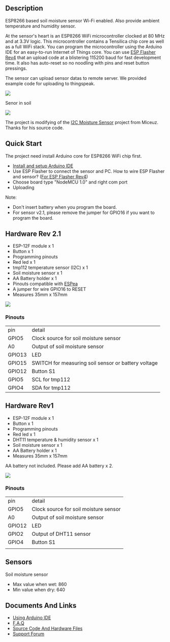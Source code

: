 ## Description

ESP8266 based soil moisture sensor Wi-Fi enabled. Also provide ambient
temperature and humidity sensor.

At the sensor's heart is an ESP8266 WiFi microcontroller clocked at 80
MHz and at 3.3V logic. This microcontroller contains a Tensilica chip
core as well as a full WiFi stack. You can program the microcontroller
using the Arduino IDE for an easy-to-run Internet of Things core. You
can use [ESP Flasher Rev4](ESP_Flasher_Rev4.md) that an upload
code at a blistering 115200 baud for fast development time. It also has
auto-reset so no noodling with pins and reset button pressings.

The sensor can upload sensor datas to remote server. We provided example
code for uploading to thingspeak.

<img src="http://i1.aprbrother.com/thingspeak.png-640.jpg">

Senor in soil

<img src="http://i1.aprbrother.com/IMG_5772.jpg-640.jpg">

The project is modifying of the [I2C Moisture
Sensor](https://github.com/Miceuz/i2c-moisture-sensor) project from
Miceuz. Thanks for his source code.

## Quick Start

The project need install Arduino core for ESP8266 WiFi chip first.

  - [Install and setup Arduino
    IDE](http://wiki.aprbrother.com/wiki/ESP_Soil_Moisture_Sensor_Using_Arduino_IDE)
  - Use ESP Flasher to connect the sensor and PC. How to wire ESP
    Flasher and sensor? ([For ESP Flasher Rev4](https://pbs.twimg.com/media/Cyetj8xVQAEM-Wq.jpg)) 
  - Choose board type "NodeMCU 1.0" and right com port
  - Uploading

Note:

  - Don't insert battery when you program the board.
  - For sensor v2.1, please remove the jumper for GPIO16 if you want to
    program the board.

## Hardware Rev 2.1

  - ESP-12F module x 1
  - Button x 1
  - Programming pinouts
  - Red led x 1
  - tmp112 temperature sensor (I2C) x 1
  - Soil moisture sensor x 1
  - AA Battery holder x 1
  - Pinouts compatible with [ESPea](ESPea.md)
  - A jumper for wire GPIO16 to RESET
  - Measures 35mm x 157mm

<img src="http://i1.aprbrother.com/soil-v2.1.jpg-640.jpg">

### Pinouts

|        |                                                     |
| ------ | --------------------------------------------------- |
| pin    | detail                                              |
| GPIO5  | Clock source for soil moisture sensor               |
| A0     | Output of soil moisture sensor                      |
| GPIO13 | LED                                                 |
| GPIO15 | SWITCH for measuring soil sensor or battery voltage |
| GPIO12 | Button S1                                           |
| GPIO5  | SCL for tmp112                                      |
| GPIO4  | SDA for tmp112                                      |

## Hardware Rev1

  - ESP-12F module x 1
  - Button x 1
  - Programming pinouts
  - Red led x 1
  - DHT11 temperature & humidity sensor x 1
  - Soil moisture sensor x 1
  - AA Battery holder x 1
  - Measures 35mm x 157mm

AA battery not included. Please add AA battery x 2.

<img src="http://i1.aprbrother.com/IMG_5773.jpg-640.jpg">

### Pinouts

|        |                                       |
| ------ | ------------------------------------- |
| pin    | detail                                |
| GPIO5  | Clock source for soil moisture sensor |
| A0     | Output of soil moisture sensor        |
| GPIO12 | LED                                   |
| GPIO2  | Output of DHT11 sensor                |
| GPIO4  | Button S1                             |
|  |

## Sensors

Soil moisture sensor

  - Max value when wet: 860
  - Min value when dry: 640

## Documents And Links

  - [Using Arduino
    IDE](ESP_Soil_Moisture_Sensor_Using_Arduino_IDE.md)
  - [F.A.Q](ESP_Soil_Moisture_Sensor_FAQ.md)
  - [Source Code And Hardware
    Files](https://github.com/AprilBrother/esp-soil-moisture-sensor)
  - [Support Forum](http://bbs.aprbrother.com/c/wifi)
